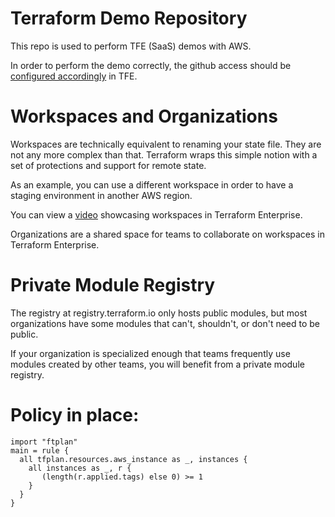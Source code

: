 # Terraform Demo Repository

This repo is used to perform TFE (SaaS) demos with AWS.

In order to perform the demo correctly, the github access should be [configured accordingly](https://www.terraform.io/docs/enterprise/vcs/github.html) in TFE.

# Workspaces and Organizations

Workspaces are technically equivalent to renaming your state file. They are not any more complex than that.
Terraform wraps this simple notion with a set of protections and support for remote state.

As an example, you can use a different workspace in order to have a staging environment in another AWS region.

You can view a [video](https://www.youtube.com/watch?v=atBRAG_3yNQ) showcasing workspaces in Terraform Enterprise.

Organizations are a shared space for teams to collaborate on workspaces in Terraform Enterprise.

# Private Module Registry

The registry at registry.terraform.io only hosts public modules, but most organizations have some modules that can't, shouldn't, or don't need to be public.

If your organization is specialized enough that teams frequently use modules created by other teams, you will benefit from a private module registry.

# Policy in place:

```
import "ftplan"
main = rule {
  all tfplan.resources.aws_instance as _, instances {
    all instances as _, r {
       (length(r.applied.tags) else 0) >= 1
    }
  }
}
```
